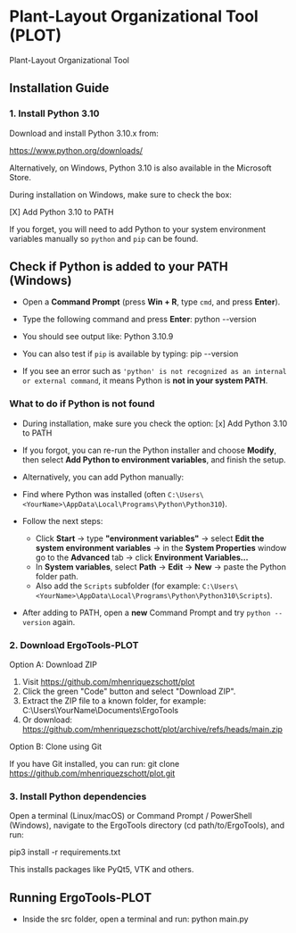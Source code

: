 # Plant-Layout Organizational Tool (PLOT)
Plant-Layout Organizational Tool
## Installation Guide

### 1. Install Python 3.10

Download and install Python 3.10.x from:

https://www.python.org/downloads/

Alternatively, on Windows, Python 3.10 is also available in the Microsoft Store.

During installation on Windows, make sure to check the box:

[X] Add Python 3.10 to PATH

If you forget, you will need to add Python to your system environment variables manually so `python` and `pip` can be found.

## Check if Python is added to your PATH (Windows)

- Open a **Command Prompt** (press **Win + R**, type `cmd`, and press **Enter**).

- Type the following command and press **Enter**:
  python --version
- You should see output like:
  Python 3.10.9

- You can also test if `pip` is available by typing:
  pip --version

- If you see an error such as `'python' is not recognized as an internal or external command`, it means Python is **not in your system PATH**.

### What to do if Python is not found
- During installation, make sure you check the option:
[x] Add Python 3.10 to PATH

- If you forgot, you can re-run the Python installer and choose **Modify**, then select **Add Python to environment variables**, and finish the setup.

- Alternatively, you can add Python manually:
- Find where Python was installed (often `C:\Users\<YourName>\AppData\Local\Programs\Python\Python310`).
- Follow the next steps:
   - Click **Start** → type **"environment variables"** → select **Edit the system environment variables** →
     in the **System Properties** window go to the **Advanced** tab → click **Environment Variables…**
   - In **System variables**, select **Path** → **Edit** → **New** → paste the Python folder path.
   - Also add the `Scripts` subfolder (for example: `C:\Users\<YourName>\AppData\Local\Programs\Python\Python310\Scripts`).
- After adding to PATH, open a **new** Command Prompt and try `python --version` again.


### 2. Download ErgoTools-PLOT

Option A: Download ZIP

1. Visit https://github.com/mhenriquezschott/plot
3. Click the green "Code" button and select "Download ZIP".
4. Extract the ZIP file to a known folder, for example:
   C:\Users\YourName\Documents\ErgoTools
5. Or download:
   https://github.com/mhenriquezschott/plot/archive/refs/heads/main.zip
   
Option B: Clone using Git

If you have Git installed, you can run:
git clone https://github.com/mhenriquezschott/plot.git

### 3. Install Python dependencies
Open a terminal (Linux/macOS) or Command Prompt / PowerShell (Windows), navigate to the ErgoTools directory (cd path/to/ErgoTools), and run:

pip3 install -r requirements.txt

This installs packages like PyQt5, VTK and others.

## Running ErgoTools-PLOT
- Inside the src folder, open a terminal and run:
python main.py

